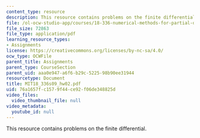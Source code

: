 ```yaml
---
content_type: resource
description: This resource contains problems on the finite differential.
file: /ol-ocw-studio-app/courses/18-336-numerical-methods-for-partial-differential-equations-spring-2009/76a1657fc1579f44ce92f06de348825d_MIT18_336s09_hw02.pdf
file_size: 72863
file_type: application/pdf
learning_resource_types:
- Assignments
license: https://creativecommons.org/licenses/by-nc-sa/4.0/
ocw_type: OCWFile
parent_title: Assignments
parent_type: CourseSection
parent_uid: aaa0e947-a6f6-b29c-5225-98b90ee31944
resourcetype: Document
title: MIT18_336s09_hw02.pdf
uid: 76a1657f-c157-9f44-ce92-f06de348825d
video_files:
  video_thumbnail_file: null
video_metadata:
  youtube_id: null
---
```

This resource contains problems on the finite differential.